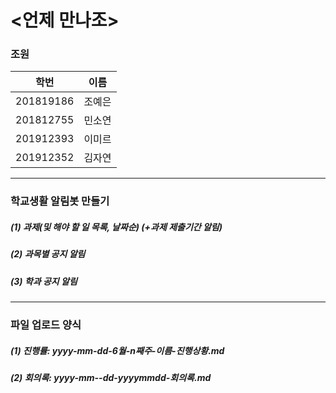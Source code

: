 # <언제 만나조>

### 조원
| 학번 | 이름 |
| :----: | :----: |
| 201819186 | 조예은 |
| 201812755 | 민소연 |
| 201912393 | 이미르 |
| 201912352 | 김자연 |
***

### 학교생활 알림봇 만들기

##### (1) 과제(및 해야 할 일 목록, 날짜순) (+과제 제출기간 알림)
##### (2) 과목별 공지 알림
##### (3) 학과 공지 알림
***

### 파일 업로드 양식 

##### (1) 진행률: yyyy-mm-dd-6월-n째주-이름-진행상황.md
##### (2) 회의록: yyyy-mm--dd-yyyymmdd-회의록.md

